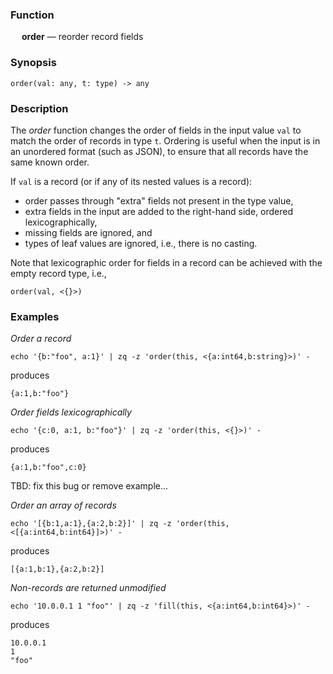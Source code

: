 ### Function

&emsp; **order** &mdash; reorder record fields

### Synopsis

```
order(val: any, t: type) -> any
```

### Description

The _order_ function changes the order of fields in the input value `val`
to match the order of records in type `t`. Ordering is useful when the
input is in an unordered format (such as JSON), to ensure that all records
have the same known order.

If `val` is a record (or if any of its nested values is a record):
* order passes through "extra" fields not present in the type value,
* extra fields in the input are added to the right-hand side, ordered lexicographically,
* missing fields are ignored, and
* types of leaf values are ignored, i.e., there is no casting.

Note that lexicographic order for fields in a record can be achieved with
the empty record type, i.e.,
```
order(val, <{}>)
```

### Examples

_Order a record_
```mdtest-command
echo '{b:"foo", a:1}' | zq -z 'order(this, <{a:int64,b:string}>)' -
```
produces
```mdtest-output
{a:1,b:"foo"}
```
_Order fields lexicographically_
```mdtest-command
echo '{c:0, a:1, b:"foo"}' | zq -z 'order(this, <{}>)' -
```
produces
```mdtest-output
{a:1,b:"foo",c:0}
```

TBD: fix this bug or remove example...

_Order an array of records_
```mdtest-command-skip
echo '[{b:1,a:1},{a:2,b:2}]' | zq -z 'order(this, <[{a:int64,b:int64}]>)' -
```
produces
```mdtest-output-skip
[{a:1,b:1},{a:2,b:2}]
```

_Non-records are returned unmodified_
```mdtest-command
echo '10.0.0.1 1 "foo"' | zq -z 'fill(this, <{a:int64,b:int64}>)' -
```
produces
```mdtest-output
10.0.0.1
1
"foo"
```
